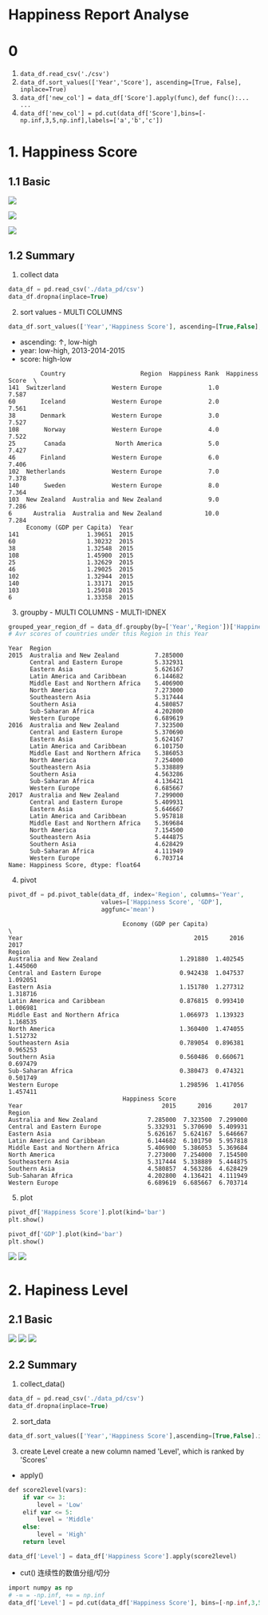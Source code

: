 # Happiness Report Analyse

# 0 
1. ```data_df.read_csv('./csv')```
2. ```data_df.sort_values(['Year','Score'], ascending=[True, False], inplace=True)```
3. ```data_df['new_col'] = data_df['Score'].apply(func)```, ```def func():... ...```
4. ```data_df['new_col'] = pd.cut(data_df['Score'],bins=[-np.inf,3,5,np.inf],labels=['a','b','c'])```

# 1. Happiness Score
## 1.1 Basic

![](https://github.com/davidkorea/happiness_score/blob/master/images/task.png)

![](https://github.com/davidkorea/happiness_score/blob/master/images/groupby.png)

![](https://github.com/davidkorea/happiness_score/blob/master/images/pivot.png)

## 1.2 Summary

1. collect data
```php
data_df = pd.read_csv('./data_pd/csv')
data_df.dropna(inplace=True)
```
2. sort values - MULTI COLUMNS
```php
data_df.sort_values(['Year','Happiness Score'], ascending=[True,False], inplace=True)
```
  - ascending: ↑, low-high
  - year: low-high, 2013-2014-2015  
  - score: high-low

```
         Country                     Region  Happiness Rank  Happiness Score  \
141  Switzerland             Western Europe             1.0            7.587   
60       Iceland             Western Europe             2.0            7.561   
38       Denmark             Western Europe             3.0            7.527   
108       Norway             Western Europe             4.0            7.522   
25        Canada              North America             5.0            7.427   
46       Finland             Western Europe             6.0            7.406   
102  Netherlands             Western Europe             7.0            7.378   
140       Sweden             Western Europe             8.0            7.364   
103  New Zealand  Australia and New Zealand             9.0            7.286   
6      Australia  Australia and New Zealand            10.0            7.284   
     Economy (GDP per Capita)  Year  
141                   1.39651  2015  
60                    1.30232  2015  
38                    1.32548  2015  
108                   1.45900  2015  
25                    1.32629  2015  
46                    1.29025  2015  
102                   1.32944  2015  
140                   1.33171  2015  
103                   1.25018  2015  
6                     1.33358  2015  

```


3. groupby - MULTI COLUMNS - MULTI-IDNEX
```php
grouped_year_region_df = data_df.groupby(by=['Year','Region'])['Happiness Score'].mean()
# Avr scores of countries under this Region in this Year
```
```
Year  Region                         
2015  Australia and New Zealand          7.285000
      Central and Eastern Europe         5.332931
      Eastern Asia                       5.626167
      Latin America and Caribbean        6.144682
      Middle East and Northern Africa    5.406900
      North America                      7.273000
      Southeastern Asia                  5.317444
      Southern Asia                      4.580857
      Sub-Saharan Africa                 4.202800
      Western Europe                     6.689619
2016  Australia and New Zealand          7.323500
      Central and Eastern Europe         5.370690
      Eastern Asia                       5.624167
      Latin America and Caribbean        6.101750
      Middle East and Northern Africa    5.386053
      North America                      7.254000
      Southeastern Asia                  5.338889
      Southern Asia                      4.563286
      Sub-Saharan Africa                 4.136421
      Western Europe                     6.685667
2017  Australia and New Zealand          7.299000
      Central and Eastern Europe         5.409931
      Eastern Asia                       5.646667
      Latin America and Caribbean        5.957818
      Middle East and Northern Africa    5.369684
      North America                      7.154500
      Southeastern Asia                  5.444875
      Southern Asia                      4.628429
      Sub-Saharan Africa                 4.111949
      Western Europe                     6.703714
Name: Happiness Score, dtype: float64

```


4. pivot
```php
pivot_df = pd.pivot_table(data_df, index='Region', columns='Year', 
                          values=['Happiness Score', 'GDP'],
                          aggfunc='mean')                    
```

```
                                Economy (GDP per Capita)                      \
Year                                                2015      2016      2017   
Region                                                                         
Australia and New Zealand                       1.291880  1.402545  1.445060   
Central and Eastern Europe                      0.942438  1.047537  1.092051   
Eastern Asia                                    1.151780  1.277312  1.318716   
Latin America and Caribbean                     0.876815  0.993410  1.006981   
Middle East and Northern Africa                 1.066973  1.139323  1.168535   
North America                                   1.360400  1.474055  1.512732   
Southeastern Asia                               0.789054  0.896381  0.965253   
Southern Asia                                   0.560486  0.660671  0.697479   
Sub-Saharan Africa                              0.380473  0.474321  0.501749   
Western Europe                                  1.298596  1.417056  1.457411   
                                Happiness Score                      
Year                                       2015      2016      2017  
Region                                                               
Australia and New Zealand              7.285000  7.323500  7.299000  
Central and Eastern Europe             5.332931  5.370690  5.409931  
Eastern Asia                           5.626167  5.624167  5.646667  
Latin America and Caribbean            6.144682  6.101750  5.957818  
Middle East and Northern Africa        5.406900  5.386053  5.369684  
North America                          7.273000  7.254000  7.154500  
Southeastern Asia                      5.317444  5.338889  5.444875  
Southern Asia                          4.580857  4.563286  4.628429  
Sub-Saharan Africa                     4.202800  4.136421  4.111949  
Western Europe                         6.689619  6.685667  6.703714  

```

5. plot
```php
pivot_df['Happiness Score'].plot(kind='bar')
plt.show()

pivot_df['GDP'].plot(kind='bar')
plt.show()
```
![](https://github.com/davidkorea/happiness_score/blob/master/pivot_score.png)
![](https://github.com/davidkorea/happiness_score/blob/master/pivot_gdp.png)


# 2. Hapiness Level
## 2.1 Basic
![](https://github.com/davidkorea/happiness_score/blob/master/images/task2.jpg)
![](https://github.com/davidkorea/happiness_score/blob/master/images/apply.jpg)
![](https://github.com/davidkorea/happiness_score/blob/master/images/cut.jpg)

## 2.2 Summary
1. collect_data()
```php
data_df = pd.read_csv('./data_pd/csv')
data_df.dropna(inplace=True)
```
2. sort_data
```php
data_df.sort_values(['Year','Happiness Score'],ascending=[True,False].inplaxe=True)
```
3. create Level 
create a new column named 'Level', which is ranked by 'Scores'
- apply()
```php
def score2level(vars):
    if var <= 3:
        level = 'Low'
    elif var <= 5:
        level = 'Middle'
    else:
        level = 'High'
    return level

data_df['Level'] = data_df['Happiness Score'].apply(score2level)
```
- cut() 连续性的数值分组/切分
```php
import numpy as np
# -∞ = -np.inf, +∞ = np.inf
data_df['Level'] = pd.cut(data_df['Happiness Score'], bins=[-np.inf,3,5,np.inf], labels=['Low','Middle','High'])
```
 
